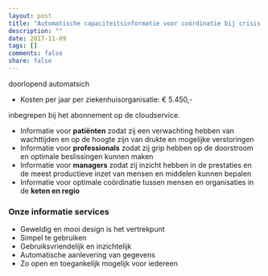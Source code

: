 ```yaml
---
layout: post
title: "Automatische capaciteitsinformatie voor coördinatie bij crisis in LCMS"
description: ""
date: 2017-11-09
tags: []
comments: false
share: false
---
```


doorlopend automatsich


* Kosten per jaar per ziekenhuisorganisatie: € 5.450,-

inbegrepen bij het abonnement op de cloudservice. 


* Informatie voor **patiënten** zodat zij een verwachting hebben van wachttijden en op de hoogte zijn van drukte en mogelijke verstoringen
* Informatie voor **professionals** zodat zij grip hebben op de doorstroom en optimale beslissingen kunnen maken
* Informatie voor **managers** zodat zij inzicht hebben in de prestaties en de meest productieve inzet van mensen en middelen kunnen bepalen
* Informatie voor optimale coördinatie tussen mensen en organisaties in de **keten en regio**

### Onze informatie services
* Geweldig en mooi design is het vertrekpunt
* Simpel te gebruiken
* Gebruiksvriendelijk en inzichtelijk
* Automatische aanlevering van gegevens
* Zo open en toegankelijk mogelijk voor iedereen
